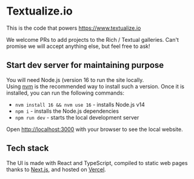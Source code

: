 # Textualize.io

This is the code that powers https://www.textualize.io

We welcome PRs to add projects to the Rich / Textual galleries. Can't promise we will accept anything else, but feel free to ask!

## Start dev server for maintaining purpose

You will need Node.js (version 16 to run the site locally.  
Using [nvm](https://github.com/nvm-sh/nvm#intro) is the recommended way to install such a version. Once it is installed, you can run the following commands:

-   `nvm install 16 && nvm use 16` - installs Node.js v14
-   `npm i` - installs the Node.js dependencies
-   `npm run dev` - starts the local development server

Open [http://localhost:3000](http://localhost:3000) with your browser to see the local website.

## Tech stack

The UI is made with React and TypeScript, compiled to static web pages thanks to [Next.js](https://nextjs.org/),
and hosted on [Vercel](https://vercel.com/).
